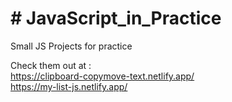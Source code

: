 # # JavaScript_in_Practice
Small JS Projects for practice                                       

Check them out at :   
https://clipboard-copymove-text.netlify.app/  
https://my-list-js.netlify.app/
